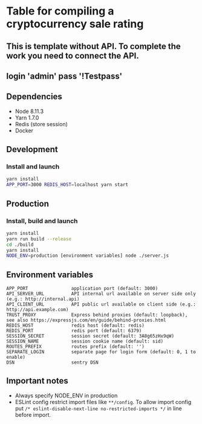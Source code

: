 # Table for compiling a cryptocurrency sale rating

## This is template without API. To complete the work you need to connect the API.

## login 'admin' pass '!Testpass'

## Dependencies

- Node 8.11.3
- Yarn 1.7.0
- Redis (store session)
- Docker

## Development

### Install and launch

```bash
yarn install
APP_PORT=3000 REDIS_HOST=localhost yarn start
```

## Production

### Install, build and launch

```bash
yarn install
yarn run build --release
cd ./build
yarn install
NODE_ENV=production [environment variables] node ./server.js
```

## Environment variables

```
APP_PORT                application port (default: 3000)
API_SERVER_URL          API internal url available on server side only (e.g.: http://internal.api)
API_CLIENT_URL          API public url available on client side (e.g.: http://api.example.com)
TRUST_PROXY             Express behind proxies (default: loopback), see also https://expressjs.com/en/guide/behind-proxies.html
REDIS_HOST              redis host (default: redis)
REDIS_PORT              redis port (default: 6379)
SESSION_SECRET          session secret (default: 3A8g65zHx9qW)
SESSION_NAME            session cookie name (default: sid)
ROUTES_PREFIX           routes prefix (default: '')
SEPARATE_LOGIN          separate page for login form (default: 0, 1 to enable)
DSN                     sentry DSN
```

## Important notes

- Always specify NODE_ENV in production
- ESLint config restrict import files like `**/config`. To allow import config put `/* eslint-disable-next-line no-restricted-imports */` in line before import.
